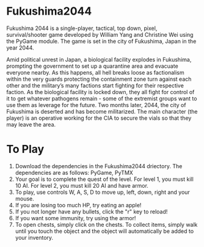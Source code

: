 # Fukushima2044
Fukushima 2044 is a single-player, tactical, top down, pixel, survival/shooter game developed by William Yang and Christine Wei using the PyGame module. The game is set in the city of Fukushima, Japan in the year 2044. 

Amid political unrest in Japan, a biological facility explodes in Fukushima, prompting the government to set up a quarantine area and evacuate everyone nearby. As this happens, all hell breaks loose as factionalism within the very guards protecting the containment zone turn against each other and the military’s many factions start fighting for their respective faction. As the biological facility is locked down, they all fight for control of it to get whatever pathogens remain - some of the extremist groups want to use them as leverage for the future. Two months later, 2044, the city of Fukushima is deserted and has become militarized. The main character (the player) is an operative working for the CIA to secure the vials so that they may leave the area. 

# To Play
1. Download the dependencies in the Fukushima2044 driectory. The dependencies are as follows: PyGame, PyTMX
2. Your goal is to complete the quest of the level. For level 1, you must kill 10 AI. For level 2, you must kill 20 AI and have armor. 
3. To play, use controls W, A, S, D to move up, left, down, right and your mouse.
4. If you are losing too much HP, try eating an apple!
5. If you not longer have any bullets, click the "r" key to reload!
6. If you want some immunity, try using the armor!
7. To open chests, simply click on the chests. To collect items, simply walk until you touch the object and the object will automatically be added to your inventory. 
